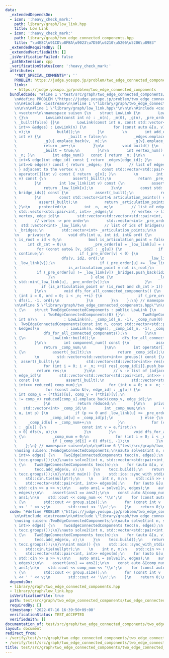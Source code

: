 ```yaml
---
data:
  _extendedDependsOn:
  - icon: ':heavy_check_mark:'
    path: library/graph/low_link.hpp
    title: Low Link
  - icon: ':heavy_check_mark:'
    path: library/graph/two_edge_connected_components.hpp
    title: "\u4E8C\u91CD\u8FBA\u9023\u7D50\u6210\u5206\u5206\u89E3"
  _extendedRequiredBy: []
  _extendedVerifiedWith: []
  _isVerificationFailed: false
  _pathExtension: cpp
  _verificationStatusIcon: ':heavy_check_mark:'
  attributes:
    '*NOT_SPECIAL_COMMENTS*': ''
    PROBLEM: https://judge.yosupo.jp/problem/two_edge_connected_components
    links:
    - https://judge.yosupo.jp/problem/two_edge_connected_components
  bundledCode: "#line 1 \"test/src/graph/two_edge_connected_components/two_edge_connected_components.test.cpp\"\
    \n#define PROBLEM \"https://judge.yosupo.jp/problem/two_edge_connected_components\"\
    \n\n#include <iostream>\n\n#line 1 \"library/graph/two_edge_connected_components.hpp\"\
    \n\n\n\n#line 1 \"library/graph/low_link.hpp\"\n\n\n\n#include <cassert>\n#include\
    \ <vector>\n\nnamespace suisen {\n    struct LowLink {\n        LowLink() : LowLink(0)\
    \ {}\n        LowLink(const int n) : _n(n), _m(0), _g(n), _pre_order(n, -1), _low_link(n),\
    \ _built(false) {}\n        LowLink(const int n, const std::vector<std::pair<int,\
    \ int>> &edges) : LowLink(n) {\n            for (const auto &[u, v] : edges) add_edge(u,\
    \ v);\n            build();\n        }\n        \n        int add_edge(int u,\
    \ int v) {\n            _built = false;\n            _edges.emplace_back(u, v);\n\
    \            _g[u].emplace_back(v, _m);\n            _g[v].emplace_back(u, _m);\n\
    \            return _m++;\n        }\n\n        void build() {\n            dfs_for_all_connected_components();\n\
    \            _built = true;\n        }\n\n        int vertex_num() const { return\
    \ _n; }\n        int edge_num()   const { return _m; }\n\n        const std::pair<int,\
    \ int>& edge(int edge_id) const { return _edges[edge_id]; }\n        const std::vector<std::pair<int,\
    \ int>>& edges() const { return _edges; }\n        // list of edges { u, edge_id\
    \ } adjacent to the vertex v.\n        const std::vector<std::pair<int, int>>&\
    \ operator[](int v) const { return _g[v]; }\n        \n        int pre_order(int\
    \ v) const {\n            assert(_built);\n            return _pre_order[v];\n\
    \        }\n        int low_link(int v) const {\n            assert(_built);\n\
    \            return _low_link[v];\n        }\n\n        const std::vector<int>&\
    \ bridge_ids() const {\n            assert(_built);\n            return _bridges;\n\
    \        }\n        const std::vector<int>& articulation_points() const {\n  \
    \          assert(_built);\n            return _articulation_points;\n       \
    \ }\n\n    protected:\n        int _n, _m;\n        // list of edges\n       \
    \ std::vector<std::pair<int, int>> _edges;\n        // vertex -> list of (adjacent\
    \ vertex, edge id)\n        std::vector<std::vector<std::pair<int, int>>> _g;\n\
    \        // vertex -> pre order\n        std::vector<int> _pre_order;\n      \
    \  std::vector<int> _low_link;\n        // list of ids of bridges\n        std::vector<int>\
    \ _bridges;\n        std::vector<int> _articulation_points;\n\n        bool _built;\n\
    \n    private:\n        void dfs(int u, int id, int& ord) {\n            bool\
    \ is_root = id < 0;\n            bool is_articulation_point = false;\n       \
    \     int ch_cnt = 0;\n            _pre_order[u] = _low_link[u] = ord++;\n   \
    \         for (const auto& [v, id2] : _g[u]) {\n                if (id == id2)\
    \ continue;\n                if (_pre_order[v] < 0) {\n                    ++ch_cnt;\n\
    \                    dfs(v, id2, ord);\n                    _low_link[u] = std::min(_low_link[u],\
    \ _low_link[v]);\n                    if (_pre_order[u] <= _low_link[v]) {\n \
    \                       is_articulation_point = not is_root;\n               \
    \         if (_pre_order[u] != _low_link[v]) _bridges.push_back(id2);\n      \
    \              }\n                } else {\n                    _low_link[u] =\
    \ std::min(_low_link[u], _pre_order[v]);\n                }\n            }\n \
    \           if (is_articulation_point or (is_root and ch_cnt > 1)) _articulation_points.push_back(u);\n\
    \        }\n\n        void dfs_for_all_connected_components() {\n            for\
    \ (int i = 0, ord = 0; i < _n; ++i) {\n                if (_pre_order[i] < 0)\
    \ dfs(i, -1, ord);\n            }\n        }\n    };\n} // namespace suisen\n\n\
    \n\n#line 5 \"library/graph/two_edge_connected_components.hpp\"\n\nnamespace suisen\
    \ {\n    struct TwoEdgeConnectedComponents : public LowLink {\n        TwoEdgeConnectedComponents()\n\
    \            : TwoEdgeConnectedComponents(0) {}\n        TwoEdgeConnectedComponents(const\
    \ int n)\n            : LowLink(n), _comp_id(_n, -1), _comp_num(0) {}\n      \
    \  TwoEdgeConnectedComponents(const int n, const std::vector<std::pair<int, int>>\
    \ &edges)\n            : LowLink(n, edges), _comp_id(_n, -1), _comp_num(0) {\n\
    \            dfs_for_all_connected_components();\n        }\n\n        void build()\
    \ {\n            LowLink::build();\n            dfs_for_all_connected_components();\n\
    \        }\n\n        int component_num() const {\n            assert(_built);\n\
    \            return _comp_num;\n        }\n\n        int operator[](int v) const\
    \ {\n            assert(_built);\n            return _comp_id[v];\n        }\n\
    \        \n        std::vector<std::vector<int>> groups() const {\n          \
    \  assert(_built);\n            std::vector<std::vector<int>> res(component_num());\n\
    \            for (int i = 0; i < _n; ++i) res[_comp_id[i]].push_back(i);\n   \
    \         return res;\n        }\n\n        // v -> list of (adjacent_vertex,\
    \ edge_id)\n        std::vector<std::vector<std::pair<int, int>>> reduced_forest()\
    \ const {\n            assert(_built);\n            std::vector<std::vector<std::pair<int,\
    \ int>>> reduced(_comp_num);\n            for (int u = 0; u < _n; ++u) {\n   \
    \             for (const auto &[v, edge_id] : _g[u]) {\n                    const\
    \ int comp_u = (*this)[u], comp_v = (*this)[v];\n                    if (comp_u\
    \ != comp_v) reduced[comp_u].emplace_back(comp_v, edge_id);\n                }\n\
    \            }\n            return reduced;\n        }\n\n    private:\n     \
    \   std::vector<int> _comp_id;\n        int _comp_num;\n\n        void dfs(int\
    \ u, int p) {\n            if (p >= 0 and _low_link[u] <= _pre_order[p]) {\n \
    \               _comp_id[u] = _comp_id[p];\n            } else {\n           \
    \     _comp_id[u] = _comp_num++;\n            }\n            for (const auto &e\
    \ : _g[u]) {\n                const int v = e.first;\n                if (_comp_id[v]\
    \ < 0) dfs(v, u);\n            }\n        }\n        void dfs_for_all_connected_components()\
    \ {\n            _comp_num = 0;\n            for (int i = 0; i < _n; ++i) {\n\
    \                if (_comp_id[i] < 0) dfs(i, -1);\n            }\n        }\n\
    \    };\n} // namespace suisen\n\n\n\n#line 6 \"test/src/graph/two_edge_connected_components/two_edge_connected_components.test.cpp\"\
    \nusing suisen::TwoEdgeConnectedComponents;\n\nauto solve1(int n, std::vector<std::pair<int,\
    \ int>> edges) {\n    TwoEdgeConnectedComponents tecc(n, edges);\n    return std::make_pair(tecc.component_num(),\
    \ tecc.groups());\n}\nauto solve2(int n, std::vector<std::pair<int, int>> edges)\
    \ {\n    TwoEdgeConnectedComponents tecc(n);\n    for (auto &[u, v] : edges) {\n\
    \        tecc.add_edge(u, v);\n    }\n    tecc.build();\n    return std::make_pair(tecc.component_num(),\
    \ tecc.groups());\n}\n\nint main() {\n    std::ios::sync_with_stdio(false);\n\
    \    std::cin.tie(nullptr);\n    \n    int n, m;\n    std::cin >> n >> m;\n\n\
    \    std::vector<std::pair<int, int>> edges(m);\n    for (auto &[u, v] : edges)\
    \ std::cin >> u >> v;\n\n    auto ans1 = solve1(n, edges);\n    auto ans2 = solve2(n,\
    \ edges);\n\n    assert(ans1 == ans2);\n\n    const auto &[comp_num, groups] =\
    \ ans1;\n\n    std::cout << comp_num << '\\n';\n    for (const auto &group : groups)\
    \ {\n        std::cout << group.size();\n        for (const int v : group) std::cout\
    \ << ' ' << v;\n        std::cout << '\\n';\n    }\n    return 0;\n}\n"
  code: "#define PROBLEM \"https://judge.yosupo.jp/problem/two_edge_connected_components\"\
    \n\n#include <iostream>\n\n#include \"library/graph/two_edge_connected_components.hpp\"\
    \nusing suisen::TwoEdgeConnectedComponents;\n\nauto solve1(int n, std::vector<std::pair<int,\
    \ int>> edges) {\n    TwoEdgeConnectedComponents tecc(n, edges);\n    return std::make_pair(tecc.component_num(),\
    \ tecc.groups());\n}\nauto solve2(int n, std::vector<std::pair<int, int>> edges)\
    \ {\n    TwoEdgeConnectedComponents tecc(n);\n    for (auto &[u, v] : edges) {\n\
    \        tecc.add_edge(u, v);\n    }\n    tecc.build();\n    return std::make_pair(tecc.component_num(),\
    \ tecc.groups());\n}\n\nint main() {\n    std::ios::sync_with_stdio(false);\n\
    \    std::cin.tie(nullptr);\n    \n    int n, m;\n    std::cin >> n >> m;\n\n\
    \    std::vector<std::pair<int, int>> edges(m);\n    for (auto &[u, v] : edges)\
    \ std::cin >> u >> v;\n\n    auto ans1 = solve1(n, edges);\n    auto ans2 = solve2(n,\
    \ edges);\n\n    assert(ans1 == ans2);\n\n    const auto &[comp_num, groups] =\
    \ ans1;\n\n    std::cout << comp_num << '\\n';\n    for (const auto &group : groups)\
    \ {\n        std::cout << group.size();\n        for (const int v : group) std::cout\
    \ << ' ' << v;\n        std::cout << '\\n';\n    }\n    return 0;\n}"
  dependsOn:
  - library/graph/two_edge_connected_components.hpp
  - library/graph/low_link.hpp
  isVerificationFile: true
  path: test/src/graph/two_edge_connected_components/two_edge_connected_components.test.cpp
  requiredBy: []
  timestamp: '2022-07-16 16:39:50+09:00'
  verificationStatus: TEST_ACCEPTED
  verifiedWith: []
documentation_of: test/src/graph/two_edge_connected_components/two_edge_connected_components.test.cpp
layout: document
redirect_from:
- /verify/test/src/graph/two_edge_connected_components/two_edge_connected_components.test.cpp
- /verify/test/src/graph/two_edge_connected_components/two_edge_connected_components.test.cpp.html
title: test/src/graph/two_edge_connected_components/two_edge_connected_components.test.cpp
---
```

